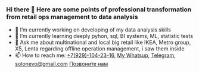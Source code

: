 ### Hi there 👋 Here are some points of professional transformation from retail ops management to data analysis

- 🔭 I’m currently working on developing of my data analysis skills
- 🌱 I’m currently learning deeply pyhon, sql, BI systems, ML, statistic tests
- 💬 Ask me about multinational and local big retail like IKEA, Metro group, X5, Lenta regarding offline operation management, i saw them inside
- 📫 How to reach me: <a href="tel:+79291042316">+7(929)-104-23-16</a>, [My Whatsup](https://wa.me/+79291042316/), [Telegram](https://t.me/Ingamba/), solonevo@gmail.com
<a href="tel:+7 (8142) 33 22 11">Позвоните нам</a>
